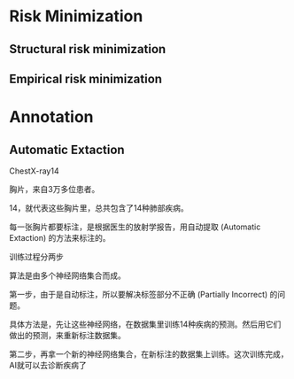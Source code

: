 # Risk Minimization

## Structural risk minimization

## Empirical risk minimization

# Annotation

## Automatic Extaction

ChestX-ray14

胸片，来自3万多位患者。

14，就代表这些胸片里，总共包含了14种肺部疾病。

每一张胸片都要标注，是根据医生的放射学报告，用自动提取 (Automatic Extaction) 的方法来标注的。

训练过程分两步

算法是由多个神经网络集合而成。


第一步，由于是自动标注，所以要解决标签部分不正确 (Partially Incorrect) 的问题。

具体方法是，先让这些神经网络，在数据集里训练14种疾病的预测。然后用它们做出的预测，来重新标注数据集。

第二步，再拿一个新的神经网络集合，在新标注的数据集上训练。这次训练完成，AI就可以去诊断疾病了
